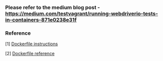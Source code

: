 ### Please refer to the medium blog post - https://medium.com/testvagrant/running-webdriverio-tests-in-containers-871e0238e31f

### Reference

[1] [Dockerfile instructions](https://kapeli.com/cheat_sheets/Dockerfile.docset/Contents/Resources/Documents/index)

[2] [Dockerfile reference](https://docs.docker.com/engine/reference/builder/)

